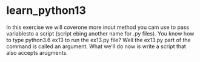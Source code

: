 # learn_python13
In this exercise we will coverone more inout method you cam use to pass variablesto a script (script ebing another name for .py files). You know how to type python3.6 ex13 to run the ex13.py file? Well the ex13.py part of the command is called an argument. What we'll do now is write a script that also accepts arugments. 